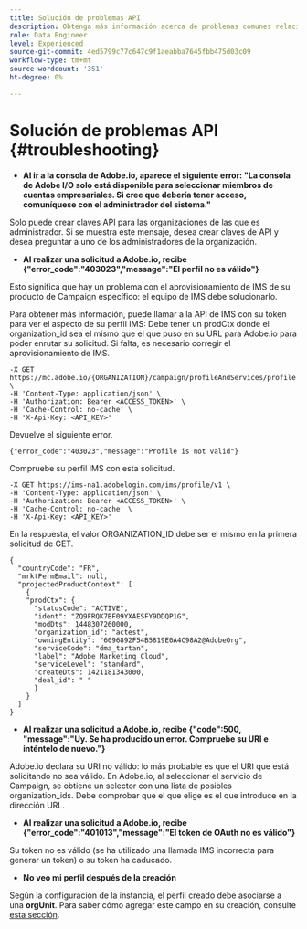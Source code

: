 ```yaml
---
title: Solución de problemas API
description: Obtenga más información acerca de problemas comunes relacionados con las API de Campaign Standard
role: Data Engineer
level: Experienced
source-git-commit: 4ed5799c77c647c9f1aeabba7645fbb475d03c09
workflow-type: tm+mt
source-wordcount: '351'
ht-degree: 0%

---
```


# Solución de problemas API {#troubleshooting}

* **Al ir a la consola de Adobe.io, aparece el siguiente error: &quot;La consola de Adobe I/O solo está disponible para seleccionar miembros de cuentas empresariales. Si cree que debería tener acceso, comuníquese con el administrador del sistema.&quot;**

Solo puede crear claves API para las organizaciones de las que es administrador. Si se muestra este mensaje, desea crear claves de API y desea preguntar a uno de los administradores de la organización.

* **Al realizar una solicitud a Adobe.io, recibe {&quot;error_code&quot;:&quot;403023&quot;,&quot;message&quot;:&quot;El perfil no es válido&quot;}**

Esto significa que hay un problema con el aprovisionamiento de IMS de su producto de Campaign específico: el equipo de IMS debe solucionarlo.

Para obtener más información, puede llamar a la API de IMS con su token para ver el aspecto de su perfil IMS: Debe tener un prodCtx donde el organization_id sea el mismo que el que puso en su URL para Adobe.io para poder enrutar su solicitud.
Si falta, es necesario corregir el aprovisionamiento de IMS.

```
-X GET https://mc.adobe.io/{ORGANIZATION}/campaign/profileAndServices/profile \
-H 'Content-Type: application/json' \
-H 'Authorization: Bearer <ACCESS_TOKEN>' \
-H 'Cache-Control: no-cache' \
-H 'X-Api-Key: <API_KEY>'
```

Devuelve el siguiente error.

```
{"error_code":"403023","message":"Profile is not valid"}
```

Compruebe su perfil IMS con esta solicitud.

```
-X GET https://ims-na1.adobelogin.com/ims/profile/v1 \
-H 'Content-Type: application/json' \
-H 'Authorization: Bearer <ACCESS_TOKEN>' \
-H 'Cache-Control: no-cache' \
-H 'X-Api-Key: <API_KEY>'
```

En la respuesta, el valor ORGANIZATION_ID debe ser el mismo en la primera solicitud de GET.

```
{
  "countryCode": "FR",
  "mrktPermEmail": null,
  "projectedProductContext": [
    {
    "prodCtx": {
      "statusCode": "ACTIVE",
      "ident": "ZQ9FRQK7BF09YXAESFY9DDQP1G",
      "modDts": 1448307260000,
      "organization_id": "actest",
      "owningEntity": "6096892F54B5819E0A4C98A2@AdobeOrg",
      "serviceCode": "dma_tartan",
      "label": "Adobe Marketing Cloud",
      "serviceLevel": "standard",
      "createDts": 1421181343000,
      "deal_id": " "
      }
    }
  ]
}
```

* **Al realizar una solicitud a Adobe.io, recibe {&quot;code&quot;:500, &quot;message&quot;:&quot;Uy. Se ha producido un error. Compruebe su URI e inténtelo de nuevo.&quot;}**

Adobe.io declara su URI no válido: lo más probable es que el URI que está solicitando no sea válido. En Adobe.io, al seleccionar el servicio de Campaign, se obtiene un selector con una lista de posibles organization_ids. Debe comprobar que el que elige es el que introduce en la dirección URL.

* **Al realizar una solicitud a Adobe.io, recibe {&quot;error_code&quot;:&quot;401013&quot;,&quot;message&quot;:&quot;El token de OAuth no es válido&quot;}**

Su token no es válido (se ha utilizado una llamada IMS incorrecta para generar un token) o su token ha caducado.

* **No veo mi perfil después de la creación**

Según la configuración de la instancia, el perfil creado debe asociarse a una **orgUnit**. Para saber cómo agregar este campo en su creación, consulte [esta sección](creating-profiles-api.md).

<!-- * (error duplicate key : quand tu crées un profile qui existe déjà , il faut faire un patch pour updater le profile plutôt qu'un POST)

With Curl
List all profiles

Create a profile

Update the mobilePhone attribute of a profile

API Calls on Service

GET the list of services

-->

<!--

How to find and use a filter?
Error codes:

* PAtch sur Age = message d'erreur :
500
Cannot update the 'age' property that is read-only
'age' property is not valid for the 'profile' resource.
-->

<!--
How to filter a list of subscribed profiles with available profile filters ? by date (by les filtres dispo sur la ressource) ?

Pattern classique :

recupérer la liste des subscriptions filtrées d'un profile
1) get sur profile
2) recup PKey
3) get sur PKey
4) get sur href des subscriptions

Comment savoir quel filtre appliquer ?

1) get sur metadata de profile
2) retourne description de la collection subscription
3) get sur la valeur du champ resTarget
4) get sur le href dans filters
5) retourne les filtres applicables sur l'url des data.

-->
